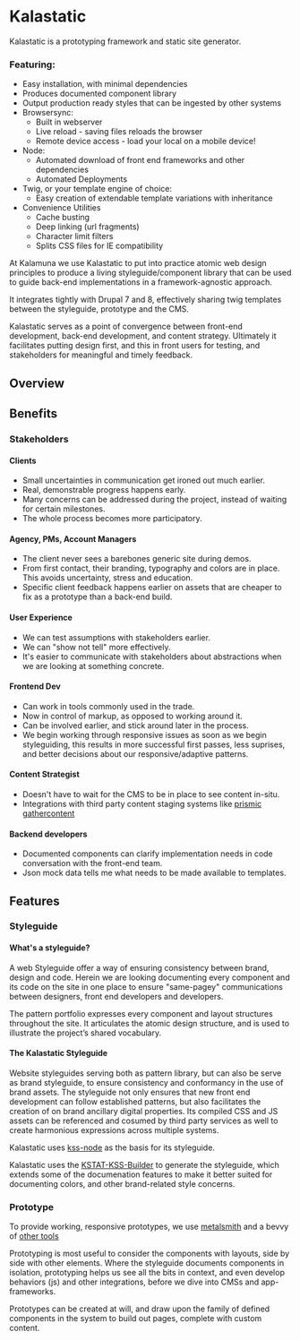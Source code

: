 # Kalastatic

Kalastatic is a prototyping framework and static site generator.

### Featuring:
- Easy installation, with minimal dependencies
- Produces documented component library
- Output production ready styles that can be ingested by other systems
- Browsersync:
  - Built in webserver
  - Live reload - saving files reloads the browser
  - Remote device access - load your local on a mobile device!
- Node:
  - Automated download of front end frameworks and other dependencies
  - Automated Deployments
- Twig, or your template engine of choice:
  - Easy creation of extendable template variations with inheritance
- Convenience Utilities
  - Cache busting
  - Deep linking (url fragments)
  - Character limit filters
  - Splits CSS files for IE compatibility

At Kalamuna we use Kalastatic to put into practice atomic web design principles to produce a living styleguide/component library that can be used to guide back-end implementations in a framework-agnostic approach.

It integrates tightly with Drupal 7 and 8, effectively sharing twig templates between the styleguide, prototype and the CMS.

Kalastatic serves as a point of convergence between front-end development, back-end development, and content strategy. Ultimately it facilitates putting design first, and this in front users for testing, and stakeholders for meaningful and timely feedback.


## Overview

## Benefits
### Stakeholders
#### Clients
- Small uncertainties in communication get ironed out much earlier.
- Real, demonstrable progress happens early.
- Many concerns can be addressed during the project, instead of waiting for certain milestones.
- The whole process becomes more participatory.

#### Agency, PMs, Account Managers
- The client never sees a barebones generic site during demos.
- From first contact, their branding, typography and colors are in place. This avoids uncertainty, stress and education.
- Specific client feedback happens earlier on assets that are cheaper to fix as a prototype than a back-end build.

#### User Experience
- We can test assumptions with stakeholders earlier.
- We can "show not tell" more effectively.
- It's easier to communicate with stakeholders about abstractions when we are looking at something concrete.

#### Frontend Dev
- Can work in tools commonly used in the trade.
- Now in control of markup, as opposed to working around it.
- Can be involved earlier, and stick around later in the process.
- We begin working through responsive issues as soon as we begin styleguiding, this results in more successful first passes, less suprises, and better decisions about our responsive/adaptive patterns.

#### Content Strategist
- Doesn't have to wait for the CMS to be in place to see content in-situ.
- Integrations with third party content staging systems like [prismic](https://prismic.io) [gathercontent](https://gathercontent.com)

#### Backend developers
- Documented components can clarify implementation needs in code conversation with the front-end team.
- Json mock data tells me what needs to be made available to templates.


## Features

### Styleguide

#### What's a styleguide?

A web Styleguide offer a way of ensuring consistency between brand, design and code.
Herein we are looking documenting every component and its code on the site in one place to ensure "same-pagey" communications between designers, front end developers and developers.

The pattern portfolio expresses every component and layout structures throughout the site.
It articulates the atomic design structure, and is used to illustrate the project’s shared vocabulary.

#### The Kalastatic Styleguide
Website styleguides serving both as pattern library, but can also be serve as brand styleguide, to ensure consistency and conformancy in the use of brand assets. The styleguide not only ensures that new front end development can follow established patterns, but also facilitates the creation of on brand ancillary digital properties. Its compiled CSS and JS assets can be referenced and cosumed by third party services as well to create harmonious expressions across multiple systems.

Kalastatic uses [kss-node](https://github.com/kss-node/kss-node) as the basis for its styleguide.

Kalastatic uses the [KSTAT-KSS-Builder](https://github.com/kalamuna/kstat-kss-builder) to generate the styleguide, which extends some of the documenation features to make it better suited for documenting colors, and other brand-related style concerns.



### Prototype

To provide working, responsive prototypes, we use [metalsmith](metalsmith.io) and a bevvy of [other tools](https://github.com/kalamuna/kalastatic/blob/master/package.json)

Prototyping is most useful to consider the components with layouts, side by side with other elements. Where the styleguide documents components in isolation, prototyping helps us see all the bits in context, and even develop behaviors (js) and other integrations, before we dive into CMSs and app-frameworks.

Prototypes can be created at will, and draw upon the family of defined components in the system to build out pages, complete with custom content.
